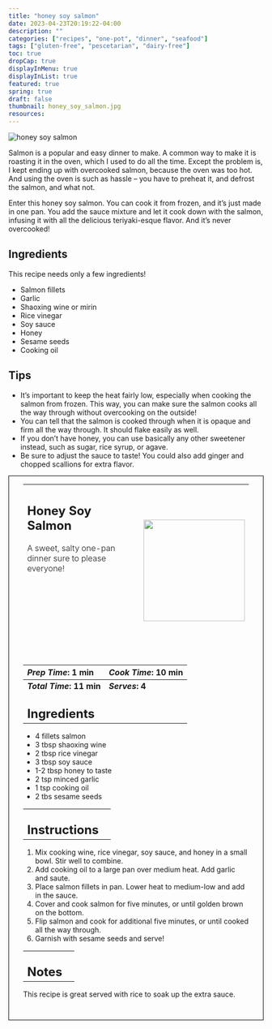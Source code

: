 ```yaml
---
title: "honey soy salmon"
date: 2023-04-23T20:19:22-04:00
description: ""
categories: ["recipes", "one-pot", "dinner", "seafood"]
tags: ["gluten-free", "pescetarian", "dairy-free"]
toc: true
dropCap: true
displayInMenu: true
displayInList: true
featured: true
spring: true
draft: false
thumbnail: honey_soy_salmon.jpg
resources:
---
```


![honey soy salmon](../../honey_soy_salmon.jpg)

Salmon is a popular and easy dinner to make. A common way to make it is roasting it in the oven, which I used to do all the time. Except the problem is, I kept ending up with overcooked salmon, because the oven was too hot. And using the oven is such as hassle – you have to preheat it, and defrost the salmon, and what not.

Enter this honey soy salmon. You can cook it from frozen, and it’s just made in one pan. You add the sauce mixture and let it cook down with the salmon, infusing it with all the delicious teriyaki-esque flavor. And it’s never overcooked!

## Ingredients

This recipe needs only a few ingredients!

- Salmon fillets
- Garlic
- Shaoxing wine or mirin
- Rice vinegar
- Soy sauce
- Honey
- Sesame seeds
- Cooking oil

## Tips

- It’s important to keep the heat fairly low, especially when cooking the salmon from frozen. This way, you can make sure the salmon cooks all the way through without overcooking on the outside!
- You can tell that the salmon is cooked through when it is opaque and firm all the way through. It should flake easily as well.
- If you don’t have honey, you can use basically any other sweetener instead, such as sugar, rice syrup, or agave.
- Be sure to adjust the sauce to taste! You could also add ginger and chopped scallions for extra flavor.

<div style = "border-style: solid; border-width: 1px; border-color: black; padding: 2em; padding-top:0em;"> 

| <div style = "margin-bottom:10em;"><h2>Honey Soy Salmon</h2><p style = "font-weight: 300;">A sweet, salty one-pan dinner sure to please everyone!</p></div> | <img src="../../honey_soy_salmon.jpg"  width="200em" height="200em"> |
| :--- | :----: |

| _Prep Time_: 1 min  | _Cook Time_: 10 min  |
| :--- | :--- |
| **_Total Time_: 11 min** | **_Serves_: 4**  |
| <div><h2 style = "margin-top:1em; margin-bottom:0;" >Ingredients</h2></div>|   |
- 4 fillets salmon
- 3 tbsp shaoxing wine
- 2 tbsp rice vinegar
- 3 tbsp soy sauce
- 1-2 tbsp honey to taste
- 2 tsp minced garlic
- 1 tsp cooking oil
- 2 tbs sesame seeds

|   |    |
| :--- | :--- |
| <div><h2 style = "margin-top:1em; margin-bottom:0;" >Instructions</h2></div>|   |

1. Mix cooking wine, rice vinegar, soy sauce, and honey in a small bowl. Stir well to combine.
2. Add cooking oil to a large pan over medium heat. Add garlic and saute.
3. Place salmon fillets in pan. Lower heat to medium-low and add in the sauce.
4. Cover and cook salmon for five minutes, or until golden brown on the bottom.
5. Flip salmon and cook for additional five minutes, or until cooked all the way through.
6. Garnish with sesame seeds and serve!

|   |    |
| :--- | :--- |
| <div><h2 style = "margin-top:1em; margin-bottom:0;" >Notes</h2></div>|   |

This recipe is great served with rice to soak up the extra sauce.

</div>